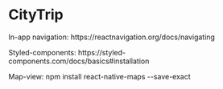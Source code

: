 # CityTrip

<p>In-app navigation: https://reactnavigation.org/docs/navigating</p>
<p>Styled-components: https://styled-components.com/docs/basics#installation</p>
<p>Map-view: npm install react-native-maps --save-exact</p>
